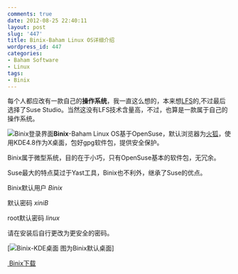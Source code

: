 ```yaml
---
comments: true
date: 2012-08-25 22:40:11
layout: post
slug: '447'
title: Binix-Baham Linux OS详细介绍
wordpress_id: 447
categories:
- Baham Software
- Linux
tags:
- Binix
---
```


每个人都应改有一款自己的**操作系统**，我一直这么想的，本来想[LFS](http://www.linuxfromscratch.org/lfs/)的,不过最后选择了Suse Studio。当然这没有LFS技术含量高，不过，也算是一款属于自己的操作系统。

![Binix登录界面](http://baham.co/wp-content/uploads/2012/08/抓图2-300x225.png)**Binix**-Baham Linux OS基于OpenSuse，默认浏览器为[火狐](http://baham.co/bearfox)，使用KDE4.8作为X桌面，包好gpg软件包，提供安全保护。

Binix属于微型系统，目的在于小巧，只有OpenSuse基本的软件包，无冗余。

Suse最大的特点莫过于Yast工具，Binix也不利外，继承了Suse的优点。



<!-- more -->

Binix默认用户 _Binix_

默认密码 _xiniB_

root默认密码 _linux_

请在安装后自行更改为更安全的密码。

[![Binix-KDE桌面](http://baham.co/wp-content/uploads/2012/08/抓图3-300x224.png) 图为Binix默认桌面]



[ Binix下载](http://baham.co/binix-baham-linux-os)
